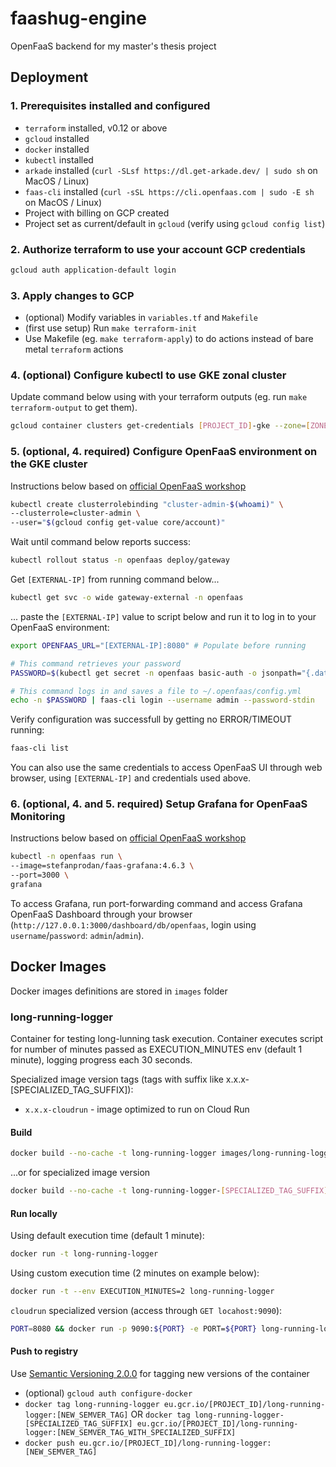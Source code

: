 # faashug-engine

OpenFaaS backend for my master's thesis project

## Deployment

### 1. Prerequisites installed and configured

* `terraform` installed, v0.12 or above
* `gcloud` installed
* `docker` installed
* `kubectl` installed
* `arkade` installed (`curl -SLsf https://dl.get-arkade.dev/ | sudo sh` on MacOS / Linux)
* `faas-cli` installed (`curl -sSL https://cli.openfaas.com | sudo -E sh` on MacOS / Linux)
* Project with billing on GCP created
* Project set as current/default in `gcloud` (verify using `gcloud config list`)

### 2. Authorize terraform to use your account GCP credentials

```bash
gcloud auth application-default login
```

### 3. Apply changes to GCP

* (optional) Modify variables in `variables.tf` and `Makefile`
* (first use setup) Run `make terraform-init`
* Use Makefile (eg. `make terraform-apply`) to do actions instead of bare metal `terraform` actions

### 4. (optional) Configure kubectl to use GKE zonal cluster

Update command below using with your terraform outputs (eg. run `make terraform-output` to get them).

```bash
gcloud container clusters get-credentials [PROJECT_ID]-gke --zone=[ZONE]
```

### 5. (optional, 4. required) Configure OpenFaaS environment on the GKE cluster

Instructions below based on [official OpenFaaS workshop](https://github.com/openfaas/workshop/blob/master/lab1b.md#run-on-gke-google-kubernetes-engine)

```bash
kubectl create clusterrolebinding "cluster-admin-$(whoami)" \
--clusterrole=cluster-admin \
--user="$(gcloud config get-value core/account)"
```

Wait until command below reports success:

```bash
kubectl rollout status -n openfaas deploy/gateway
```

Get `[EXTERNAL-IP]` from running command below...

```bash
kubectl get svc -o wide gateway-external -n openfaas
```

... paste the `[EXTERNAL-IP]` value to script below and run it to log in to your OpenFaaS environment:

```bash
export OPENFAAS_URL="[EXTERNAL-IP]:8080" # Populate before running

# This command retrieves your password
PASSWORD=$(kubectl get secret -n openfaas basic-auth -o jsonpath="{.data.basic-auth-password}" | base64 --decode; echo)

# This command logs in and saves a file to ~/.openfaas/config.yml
echo -n $PASSWORD | faas-cli login --username admin --password-stdin
```

Verify configuration was successfull by getting no ERROR/TIMEOUT running:

```bash
faas-cli list
```

You can also use the same credentials to access OpenFaaS UI through web browser, using `[EXTERNAL-IP]` and credentials used above.

### 6. (optional, 4. and 5. required) Setup Grafana for OpenFaaS Monitoring

Instructions below based on [official OpenFaaS workshop](https://github.com/openfaas/workshop/blob/master/lab2.md#kubernetes)

```bash
kubectl -n openfaas run \
--image=stefanprodan/faas-grafana:4.6.3 \
--port=3000 \
grafana
```

To access Grafana, run port-forwarding command and access Grafana OpenFaaS Dashboard through your browser (`http://127.0.0.1:3000/dashboard/db/openfaas`, login using `username`/`password`: `admin`/`admin`).

## Docker Images

Docker images definitions are stored in `images` folder

### long-running-logger

Container for testing long-lunning task execution. Container executes script for number of minutes passed as EXECUTION_MINUTES env (default 1 minute), logging progress each 30 seconds.

Specialized image version tags (tags with suffix like x.x.x-[SPECIALIZED_TAG_SUFFIX]):

* `x.x.x-cloudrun` - image optimized to run on Cloud Run

#### Build

```bash
docker build --no-cache -t long-running-logger images/long-running-logger
```

...or for specialized image version

```bash
docker build --no-cache -t long-running-logger-[SPECIALIZED_TAG_SUFFIX] -f images/long-running-logger/Dockerfile.[SPECIALIZED_TAG_SUFFIX] images/long-running-logger
```

#### Run locally

Using default execution time (default 1 minute):

```bash
docker run -t long-running-logger
```

Using custom execution time (2 minutes on example below):

```bash
docker run -t --env EXECUTION_MINUTES=2 long-running-logger
```

`cloudrun` specialized version (access through `GET locahost:9090`):

```bash
PORT=8080 && docker run -p 9090:${PORT} -e PORT=${PORT} long-running-logger-cloudrun
```

#### Push to registry

Use [Semantic Versioning 2.0.0](https://semver.org/) for tagging new versions of the container

* (optional) `gcloud auth configure-docker`
* `docker tag long-running-logger eu.gcr.io/[PROJECT_ID]/long-running-logger:[NEW_SEMVER_TAG]` OR `docker tag long-running-logger-[SPECIALIZED_TAG_SUFFIX] eu.gcr.io/[PROJECT_ID]/long-running-logger:[NEW_SEMVER_TAG_WITH_SPECIALIZED_SUFFIX]`
* `docker push eu.gcr.io/[PROJECT_ID]/long-running-logger:[NEW_SEMVER_TAG]`
